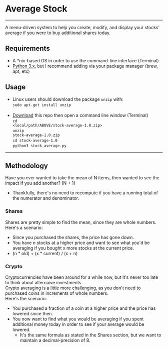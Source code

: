 # Average Stock #

- - -

A menu-driven system to help you create, modify, and display your stocks' average if you were to buy additional shares today. <br>

## Requirements ##

* A \*nix-based OS in order to use the command-line interface (Terminal) <br>
* [Python 3.x](https://www.python.org/downloads/), but I recommend adding via your package manager (brew, apt, etc) <br>

## Usage ##
 - Linux users should download the package <code>unzip</code> with:<br>
 <code>sudo apt-get install unzip</code> <br><br>
 - [Download](https://github.com/Mas9311/stock-average/archive/v1.0.zip) this repo then open a command line window (Terminal) <br>
 <code>cd <local/path/ABOVE/stock-average-1.0.zip></code> <br>
 <code>unzip stock-average-1.0.zip</code> <br>
 <code>cd stock-average-1.0</code> <br>
 <code>python3 stock_average.py</code>

- - -

## Methodology ##

Have you ever wanted to take the mean of N items, then wanted to see the impact if you add another? (N + 1) <br>
 - Thankfully, there's no need to recompute if you have a running total of the numerator and denominator. <br>

### Shares ###

Shares are pretty simple to find the mean, since they are whole numbers. Here's a scenario:<br>
 - Since you purchased the shares, the price has gone down.
 - You have n stocks at a higher price and want to see what you'd be averaging if you bought x more stocks at the current price.
 - (n * old) + (x * current) / (x + n)

### Crypto ###

Cryptocurrencies have been around for a while now, but it's never too late to think about alternaive investments. <br>
Crypto averaging is a little more challenging, as you don't need to purchased coins in increments of whole numbers. <br>
Here's the scenario: <br>
  - You purchased a fraction of a coin at a higher price and the price has lowered since then. 
  - You now want to find what you would be averaging if you spent additional money today in order to see if your average would be lowered.
    - It's the same formula as stated in the Shares section, but we want to maintain a decimal-precision of 8.
